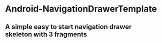 # Android-NavigationDrawerTemplate

## A simple easy to start navigation drawer skeleton with 3 fragments
